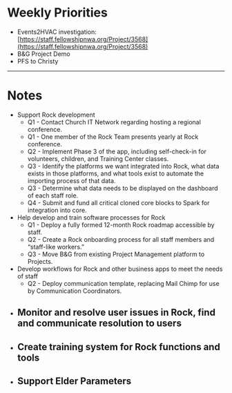 # Weekly Priorities
- Events2HVAC investigation: [https://staff.fellowshipnwa.org/Project/3568](https://staff.fellowshipnwa.org/Project/3568)
- B&G Project Demo
- PFS to Christy
---
# Notes
- Support Rock development
	- Q1 - Contact Church IT Network regarding hosting a regional conference.
	- Q1 - One member of the Rock Team presents yearly at Rock conference.
	- Q2 - Implement Phase 3 of the app, including self-check-in for volunteers, children, and Training Center classes.
	- Q3 - Identify the platforms we want integrated into Rock, what data exists in those platforms, and what tools exist to automate the importing process of that data.
	- Q3 - Determine what data needs to be displayed on the dashboard of each staff role.
	- Q4 - Submit and fund all critical cloned core blocks to Spark for integration into core.
- Help develop and train software processes for Rock
	- Q1 - Deploy a fully formed 12-month Rock roadmap accessible by staff.
	- Q2 - Create a Rock onboarding process for all staff members and “staff-like workers.”
	- Q3 - Move B&G from existing Project Management platform to Projects.
- Develop workflows for Rock and other business apps to meet the needs of staff
	- Q2 - Deploy communication template, replacing Mail Chimp for use by Communication Coordinators.
- Monitor and resolve user issues in Rock, find and communicate resolution to users
	- 
- Create training system for Rock functions and tools
	- 
- Support Elder Parameters
	- 